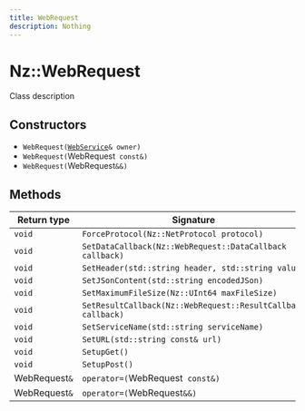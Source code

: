 ```yaml
---
title: WebRequest
description: Nothing
---
```


# Nz::WebRequest

Class description

## Constructors

- `WebRequest(`[`WebService`](documentation/generated/Network/WebService.md)`& owner)`
- `WebRequest(`WebRequest` const&)`
- `WebRequest(`WebRequest`&&)`

## Methods

| Return type | Signature |
| ----------- | --------- |
| `void` | `ForceProtocol(Nz::NetProtocol protocol)` |
| `void` | `SetDataCallback(Nz::WebRequest::DataCallback callback)` |
| `void` | `SetHeader(std::string header, std::string value)` |
| `void` | `SetJSonContent(std::string encodedJSon)` |
| `void` | `SetMaximumFileSize(Nz::UInt64 maxFileSize)` |
| `void` | `SetResultCallback(Nz::WebRequest::ResultCallback callback)` |
| `void` | `SetServiceName(std::string serviceName)` |
| `void` | `SetURL(std::string const& url)` |
| `void` | `SetupGet()` |
| `void` | `SetupPost()` |
| WebRequest`&` | `operator=(`WebRequest` const&)` |
| WebRequest`&` | `operator=(`WebRequest`&&)` |
